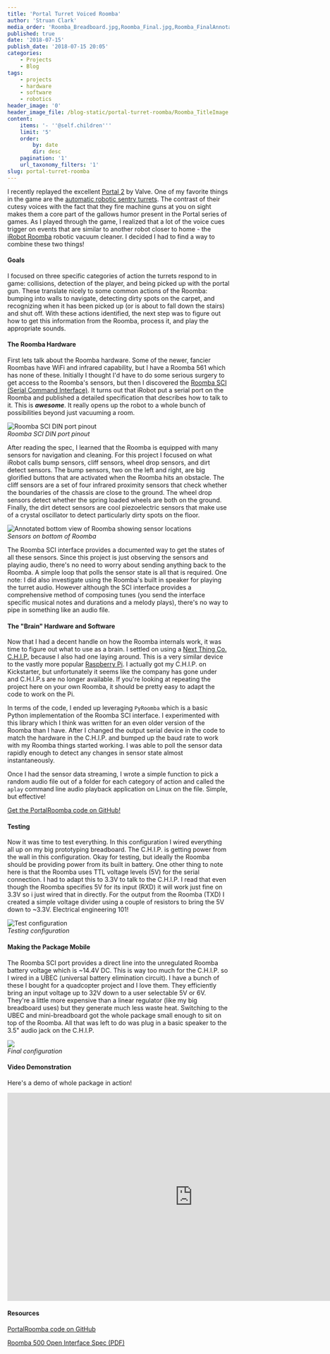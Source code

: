 ```yaml
---
title: 'Portal Turret Voiced Roomba'
author: 'Struan Clark'
media_order: 'Roomba_Breadboard.jpg,Roomba_Final.jpg,Roomba_FinalAnnotated.png,Roomba_FinalFullView.jpg,Roomba_FinalZoom.jpg,Roomba_SCI_DIN.PNG,Roomba_SensorsAnnotated.png,Roomba_TitleImage.PNG,iRobot_Roomba_500_Open_Interface_Spec.pdf,iRobot_Roomba_600_Open_Interface_Spec.pdf'
published: true
date: '2018-07-15'
publish_date: '2018-07-15 20:05'
categories:
    - Projects
    - Blog
tags:
    - projects
    - hardware
    - software
    - robotics
header_image: '0'
header_image_file: /blog-static/portal-turret-roomba/Roomba_TitleImage.PNG
content:
    items: '- ''@self.children'''
    limit: '5'
    order:
        by: date
        dir: desc
    pagination: '1'
    url_taxonomy_filters: '1'
slug: portal-turret-roomba
---
```


I recently replayed the excellent [Portal 2](http://www.thinkwithportals.com) by Valve. One of my favorite things in the game are the [automatic robotic sentry turrets](https://www.youtube.com/watch?v=GGPIQ72-2Vg). The contrast of their cutesy voices with the fact that they fire machine guns at you on sight makes them a core part of the gallows humor present in the Portal series of games. As I played through the game, I realized that a lot of the voice cues trigger on events that are similar to another robot closer to home - the [iRobot Roomba](http://store.irobot.com/default/robot-vacuum-roomba/) robotic vacuum cleaner. I decided I had to find a way to combine these two things!

<!--more-->

#### Goals

I focused on three specific categories of action the turrets respond to in game: collisions, detection of the player, and being picked up with the portal gun. These translate nicely to some common actions of the Roomba: bumping into walls to navigate, detecting dirty spots on the carpet, and recognizing when it has been picked up (or is about to fall down the stairs) and shut off. With these actions identified, the next step was to figure out how to get this information from the Roomba, process it, and play the appropriate sounds.

#### The Roomba Hardware

First lets talk about the Roomba hardware. Some of the newer, fancier Roombas have WiFi and infrared capability, but I have a Roomba 561 which has none of these. Initially I thought I'd have to do some serious surgery to get access to the Roomba's sensors, but then I discovered the [Roomba SCI (Serial Command Interface)](/blog-static/portal-turret-roomba/iRobot_Roomba_500_Open_Interface_Spec.pdf). It turns out that iRobot put a serial port on the Roomba and published a detailed specification that describes how to talk to it. This is ***awesome***. It really opens up the robot to a whole bunch of possibilities beyond just vacuuming a room.

![Roomba SCI DIN port pinout](/blog-static/portal-turret-roomba/Roomba_SCI_DIN.PNG?lightbox&resize=500)<br>_Roomba SCI DIN port pinout_

After reading the spec, I learned that the Roomba is equipped with many sensors for navigation and cleaning. For this project I focused on what iRobot calls bump sensors, cliff sensors, wheel drop sensors, and dirt detect sensors. The bump sensors, two on the left and right, are big glorified buttons that are activated when the Roomba hits an obstacle. The cliff sensors are a set of four infrared proximity sensors that check whether the boundaries of the chassis are close to the ground. The wheel drop sensors detect whether the spring loaded wheels are both on the ground. Finally, the dirt detect sensors are cool piezoelectric sensors that make use of a crystal oscillator to detect particularly dirty spots on the floor.

![Annotated bottom view of Roomba showing sensor locations](/blog-static/portal-turret-roomba/Roomba_SensorsAnnotated.png?lightbox&resize=700)<br>_Sensors on bottom of Roomba_

The Roomba SCI interface provides a documented way to get the states of all these sensors. Since this project is just observing the sensors and playing audio, there's no need to worry about sending anything back to the Roomba. A simple loop that polls the sensor state is all that is required. One note: I did also investigate using the Roomba's built in speaker for playing the turret audio. However although the SCI interface provides a comprehensive method of composing tunes (you send the interface specific musical notes and durations and a melody plays), there's no way to pipe in something like an audio file.

#### The "Brain" Hardware and Software

Now that I had a decent handle on how the Roomba internals work, it was time to figure out what to use as a brain. I settled on using a [Next Thing Co. C.H.I.P.](https://getchip.com/pages/chip) because I also had one laying around. This is a very similar device to the vastly more popular [Raspberry Pi](https://www.raspberrypi.org/). I actually got my C.H.I.P. on Kickstarter, but unfortunately it seems like the company has gone under and C.H.I.P.s are no longer available. If you're looking at repeating the project here on your own Roomba, it should be pretty easy to adapt the code to work on the Pi.

In terms of the code, I ended up leveraging `PyRoomba` which is a basic Python implementation of the Roomba SCI interface. I experimented with this library which I think was written for an even older version of the Roomba than I have. After I changed the output serial device in the code to match the hardware in the C.H.I.P. and bumped up the baud rate to work with my Roomba things started working. I was able to poll the sensor data rapidly enough to detect any changes in sensor state almost instantaneously. 

Once I had the sensor data streaming, I wrote a simple function to pick a random audio file out of a folder for each category of action and called the `aplay` command line audio playback application on Linux on the file. Simple, but effective!

[Get the PortalRoomba code on GitHub!](https://github.com/xtruan/PortalRoomba)

#### Testing

Now it was time to test everything. In this configuration I wired everything all up on my big prototyping breadboard. The C.H.I.P. is getting power from the wall in this configuration. Okay for testing, but ideally the Roomba should be providing power from its built in battery. One other thing to note here is that the Roomba uses TTL voltage levels (5V) for the serial connection. I had to adapt this to 3.3V to talk to the C.H.I.P. I read that even though the Roomba specifies 5V for its input (RXD) it will work just fine on 3.3V so i just wired that in directly. For the output from the Roomba (TXD) I created a simple voltage divider using a couple of resistors to bring the 5V down to ~3.3V. Electrical engineering 101!

![Test configuration](/blog-static/portal-turret-roomba/Roomba_Breadboard.jpg?lightbox&resize=700)<br>_Testing configuration_

#### Making the Package Mobile

The Roomba SCI port provides a direct line into the unregulated Roomba battery voltage which is ~14.4V DC. This is way too much for the C.H.I.P. so I wired in a UBEC (universal battery elimination circuit). I have a bunch of these I bought for a quadcopter project and I love them. They efficiently bring an input voltage up to 32V down to a user selectable 5V or 6V. They're a little more expensive than a linear regulator (like my big breadboard uses) but they generate much less waste heat. Switching to the UBEC and mini-breadboard got the whole package small enough to sit on top of the Roomba. All that was left to do was plug in a basic speaker to the 3.5" audio jack on the C.H.I.P.

![](/blog-static/portal-turret-roomba/Roomba_FinalAnnotated.png?lightbox&resize=700)<br>_Final configuration_

#### Video Demonstration

Here's a demo of whole package in action!

<iframe width="840" height="472" src="https://www.youtube.com/embed/2gJcxcfnKCw" frameborder="0" allowfullscreen></iframe>

#### Resources

[PortalRoomba code on GitHub](https://github.com/xtruan/PortalRoomba)

[Roomba 500 Open Interface Spec (PDF)](/blog-static/portal-turret-roomba/iRobot_Roomba_500_Open_Interface_Spec.pdf)